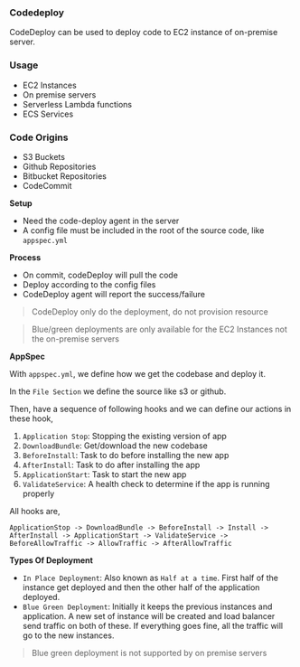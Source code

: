 ### Codedeploy

CodeDeploy can be used to deploy code to EC2 instance of on-premise server.

### Usage

- EC2 Instances
- On premise servers
- Serverless Lambda functions
- ECS Services

### Code Origins

- S3 Buckets
- Github Repositories
- Bitbucket Repositories
- CodeCommit

**Setup**

- Need the code-deploy agent in the server
- A config file must be included in the root of the source code, like `appspec.yml`

**Process**

- On commit, codeDeploy will pull the code
- Deploy according to the config files
- CodeDeploy agent will report the success/failure

> CodeDeploy only do the deployment, do not provision resource

> Blue/green deployments are only available for the EC2 Instances not the on-premise servers

**AppSpec**

With `appspec.yml`, we define how we get the codebase and deploy it.

In the `File Section` we define the source like s3 or github.

Then, have a sequence of following hooks and we can define our actions in these hook,

1. `Application Stop`: Stopping the existing version of app
2. `DownloadBundle`: Get/download the new codebase
3. `BeforeInstall`: Task to do before installing the new app
4. `AfterInstall`: Task to do after installing the app
5. `ApplicationStart`: Task to start the new app
6. `ValidateService`: A health check to determine if the app is running properly

All hooks are,

`ApplicationStop -> DownloadBundle -> BeforeInstall -> Install -> AfterInstall -> ApplicationStart -> ValidateService -> BeforeAllowTraffic -> AllowTraffic -> AfterAllowTraffic`

**Types Of Deployment**

- `In Place Deployment`: Also known as `Half at a time`. First half of the instance get deployed and then the other half of the application deployed.
- `Blue Green Deployment`: Initially it keeps the previous instances and application. A new set of instance will be created and load balancer send traffic on both of these. If everything goes fine, all the traffic will go to the new instances.

> Blue green deployment is not supported by on premise servers
